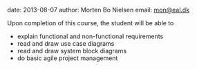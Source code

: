 date: 2013-08-07
author: Morten Bo Nielsen
email: mon@eal.dk

Upon completion of this course, the student will be able to

* explain functional and non-functional requirements
* read and draw use case diagrams
* read and draw system block diagrams
* do basic agile project management
